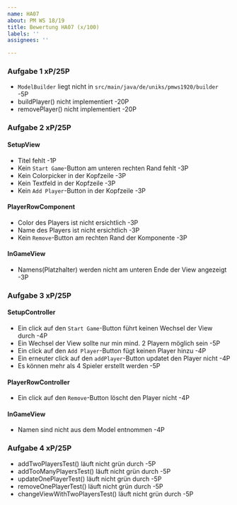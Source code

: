 ```yaml
---
name: HA07
about: PM WS 18/19
title: Bewertung HA07 (x/100)
labels: ''
assignees: ''

---
```


### Aufgabe 1 xP/25P
- `ModelBuilder` liegt nicht in `src/main/java/de/uniks/pmws1920/builder`   -5P
- buildPlayer() nicht implementiert -20P
- removePlayer() nicht implementiert -20P


### Aufgabe 2 xP/25P
#### SetupView
- Titel fehlt -1P
- Kein `Start Game`-Button am unteren rechten Rand fehlt -3P
- Kein Colorpicker in der Kopfzeile -3P
- Kein Textfeld in der Kopfzeile -3P
- Kein `Add Player`-Button in der Kopfzeile -3P

#### PlayerRowComponent
- Color des Players ist nicht ersichtlich -3P
- Name des Players ist nicht ersichtlich -3P
- Kein `Remove`-Button am rechten Rand der Komponente -3P

#### InGameView
- Namens(Platzhalter) werden nicht am unteren Ende der View angezeigt -3P


### Aufgabe 3 xP/25P
#### SetupController
- Ein click auf den `Start Game`-Button führt keinen Wechsel der View durch -4P
- Ein Wechsel der View sollte nur min mind. 2 Playern möglich sein -5P
- Ein click auf den `Add Player`-Button fügt keinen Player hinzu -4P
- Ein erneuter click auf den `addPlayer`-Button updatet den Player nicht -4P
- Es können mehr als 4 Spieler erstellt werden -5P

#### PlayerRowController
- Ein click auf den `Remove`-Button löscht den Player nicht -4P

#### InGameView
- Namen sind nicht aus dem Model entnommen -4P


### Aufgabe 4 xP/25P
- addTwoPlayersTest() läuft nicht grün durch -5P
- addTooManyPlayersTest() läuft nicht grün durch -5P
- updateOnePlayerTest() läuft nicht grün durch -5P
- removeOnePlayerTest() läuft nicht grün durch -5P
- changeViewWithTwoPlayersTest() läuft nicht grün durch -5P
